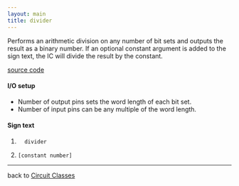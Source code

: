 ```yaml
---
layout: main
title: divider
---
```


Performs an arithmetic division on any number of bit sets and outputs the result as a binary number.
If an optional constant argument is added to the sign text, the IC will divide the result by the constant.

[source code](https://github.com/eisental/BasicCircuits/blob/master/src/main/java/org/tal/basiccircuits/divider.java)

#### I/O setup 
* Number of output pins sets the word length of each bit set.  
* Number of input pins can be any multiple of the word length.

#### Sign text
1. `   divider   `

2. ` [constant number]  `
***
back to [Circuit Classes](Home)
